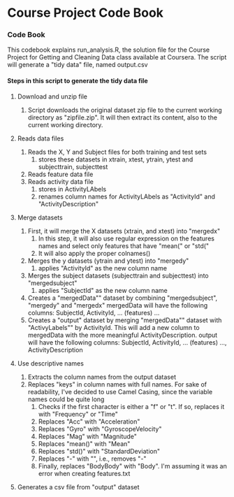 Course Project Code Book
========================

### Code Book

This codebook explains run_analysis.R, the solution file for the Course Project for Getting and Cleaning Data class available at Coursera.
The script will generate a "tidy data" file, named output.csv


#### Steps in this script to generate the tidy data file

1. Download and unzip file
    1. Script downloads the original dataset zip file to the current working directory as "zipfile.zip". It will then extract its content, also to the current working directory.


2. Reads data files
    1. Reads the X, Y and Subject files for both training and test sets
        1. stores these datasets in xtrain, xtest, ytrain, ytest and subjecttrain, subjecttest
    2. Reads feature data file
    3. Reads activity data file
        1. stores in ActivityLAbels
        2. renames column names for ActivityLAbels as "ActivityId" and "ActivityDescription"
  
3. Merge datasets
    1. First, it will merge the X datasets (xtrain, and xtest) into "mergedx"
        1. In this step, it will also use regular expression on the features names and select only features that have "mean(" or "std("
        2. It will also apply the proper colnames() 
    2. Merges the y datasets (ytrain and ytest) into "mergedy"
        1. applies "ActivityId" as the new column name
    3. Merges the subject datasets (subjecttrain and subjecttest) into "mergedsubject"
        1. applies "SubjectId" as the new column name    
    4. Creates a "mergedData"" dataset by combining "mergedsubject", "mergedy" and "mergedx"
        mergedData will have the following columns:
        SubjectId, ActivityId, ... (features) ...
    5. Creates a "output" dataset by merging "mergedData"" dataset with "ActivyLabels"" by ActivityId. This will add a new column to mergedData with the more meaningful ActivityDescription.
        output will have the following columns:
        SubjectId, ActivityId, ... (features) ..., ActivityDescription
4. Use descriptive names
    1. Extracts the column names from the output dataset
    2. Replaces "keys" in column names with full names. For sake of readability, I've decided to use Camel Casing, since the variable names could be quite long
        1. Checks if the first character is either a "f" or "t". If so, replaces it with "Frequency" or "Time"
        2. Replaces "Acc" with "Acceleration"
        3. Replaces "Gyro" with "GyroscopeVelocity"
        4. Replaces "Mag" with "Magnitude"
        5. Replaces "mean()" with "Mean"
        6. Replaces "std()" with "StandardDeviation"
        7. Replaces "-" with "", i.e., removes "-"
        8. Finally, replaces "BodyBody" with "Body". I'm assuming it was an error when creating features.txt
5. Generates a csv file from "output" dataset        